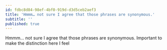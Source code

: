 ```yaml
---
id: fdbc8d84-98ef-4bf0-919d-d3d5ceb2aef3
title: 'Hmmm… not sure I agree that those phrases are synonymous.'
subtitle: ''
published: true
---
```




Hmmm… not sure I agree that those phrases are synonymous. Important to make the distinction here I feel

